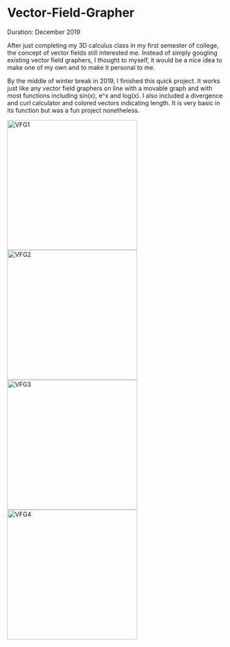 # Vector-Field-Grapher
Duration: December 2019

After just completing my 3D calculus class in my first semester of college, the concept of vector fields still interested me. Instead of simply googling existing vector field graphers, I thought to myself, it would be a nice idea to make one of my own and to make it personal to me.

By the middle of winter break in 2019, I finished this quick project. It works just like any vector field graphers on line with a movable graph and with most functions including sin(x), e^x and log(x). I also included a divergence and curl calculator and colored vectors indicating length. It is very basic in its function but was a fun project nonetheless.

<img width="300" alt="VFG1" src="https://user-images.githubusercontent.com/69471291/146692146-0b47e071-9282-49a8-8daa-cb840ca4ab49.png">
<img width="300" alt="VFG2" src="https://user-images.githubusercontent.com/69471291/146692149-3603ae7d-5663-434c-9d4e-99555d9ec5b1.png">
<img width="300" alt="VFG3" src="https://user-images.githubusercontent.com/69471291/146692167-c22e0a93-6fcf-45b9-a145-3d0317fa122e.png">
<img width="300" alt="VFG4" src="https://user-images.githubusercontent.com/69471291/146692171-849733ac-b489-453a-ade6-94bac5f8cff4.png">
